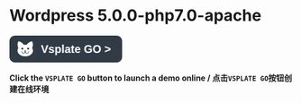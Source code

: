 # Wordpress 5.0.0-php7.0-apache

<a href="https://www.vsplate.com/?docker-compose=https://github.com/vsplate/dcenvs/wordpress/5.0.0-php7.0-apache"><img alt="VSPLATE GO" src="https://raw.githubusercontent.com/vsplate/images/master/vsgo_btn.png" width="200px"></a>

**Click the `VSPLATE GO` button to launch a demo online / 点击`VSPLATE GO`按钮创建在线环境**